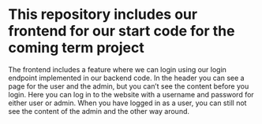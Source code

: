 # This repository includes our frontend for our start code for the coming term project

The frontend includes a feature where we can login using our login endpoint implemented in our backend code. In the header you can see a page for the user and the admin, but you can’t see the content before you login. 
Here you can log in to the website with a username and password for either user or admin. 
When you have logged in as a user, you can still not see the content of the admin and the other way around. 
